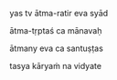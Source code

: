 yas tv ātma-ratir eva syād

ātma-tṛptaś ca mānavaḥ

ātmany eva ca santuṣṭas

tasya kāryaṁ na vidyate